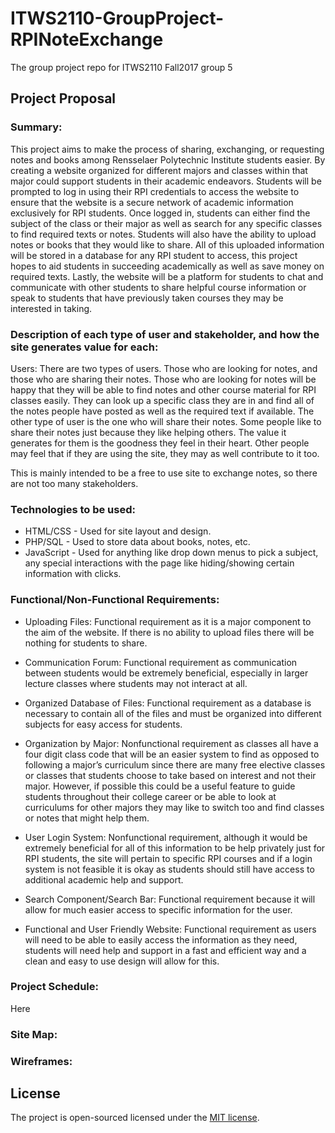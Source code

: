 # ITWS2110-GroupProject-RPINoteExchange
The group project repo for ITWS2110 Fall2017 group 5

## Project Proposal
### Summary:
This project aims to make the process of sharing, exchanging, or requesting notes and books among Rensselaer Polytechnic Institute students easier. By creating a website organized for different majors and classes within that major could support students in their academic endeavors. Students will be prompted to log in using their RPI credentials to access the website to ensure that the website is a secure network of academic information exclusively for RPI students. Once logged in, students can either find the subject of the class or their major as well as search for any specific classes to find required texts or notes. Students will also have the ability to upload notes or books that they would like to share. All of this uploaded information will be stored in a database for any RPI student to access, this project hopes to aid students in succeeding academically as well as save money on required texts. Lastly, the website will be a platform for students to chat and communicate with other students to share helpful course information or speak to students that have previously taken courses they may be interested in taking. 

### Description of each type of user and stakeholder, and how the site generates value for each:
Users: There are two types of users. Those who are looking for notes, and those who are sharing their notes. Those who are looking for notes will be happy that they will be able to find notes and other course material for RPI classes easily. They can look up a specific class they are in and find all of the notes people have posted as well as the required text if available. The other type of user is the one who will share their notes. Some people like to share their notes just because they like helping others. The value it generates for them is the goodness they feel in their heart. Other people may feel that if they are using the site, they may as well contribute to it too.

This is mainly intended to be a free to use site to exchange notes, so there are not too many stakeholders.


### Technologies to be used:
* HTML/CSS - Used for site layout and design.
* PHP/SQL - Used to store data about books, notes, etc.
* JavaScript - Used for anything like drop down menus to pick a subject, any special interactions with the page like hiding/showing certain information with clicks.

### Functional/Non-Functional Requirements:
* Uploading Files: Functional requirement as it is a major component to the aim of the website. If there is no ability to upload files there will be nothing for students to share. 

* Communication Forum: Functional requirement as communication between students would be extremely beneficial, especially in larger lecture classes where students may not interact at all. 

* Organized Database of Files: Functional requirement as a database is necessary to contain all of the files and must be organized into different subjects for easy access for students. 

* Organization by Major: Nonfunctional requirement as classes all have a four digit class code that will be an easier system to find as opposed to following a major’s curriculum since there are many free elective classes or classes that students choose to take based on interest and not their major. However, if possible this could be a useful feature to guide students throughout their college career or be able to look at curriculums for other majors they may like to switch too and find classes or notes that might help them. 

* User Login System: Nonfunctional requirement, although it would be extremely beneficial for all of this information to be help privately just for RPI students, the site will pertain to specific RPI courses and if a login system is not feasible it is okay as students should still have access to additional academic help and support. 

* Search Component/Search Bar: Functional requirement because it will allow for much easier access to specific information for the user.

* Functional and User Friendly Website: Functional requirement as users will need to be able to easily access the information as they need, students will need help and support in a fast and efficient way and a clean and easy to use design will allow for this. 

### Project Schedule:
Here

### Site Map:

### Wireframes:

## License

The project is open-sourced licensed under the [MIT license](http://opensource.org/licenses/MIT).
